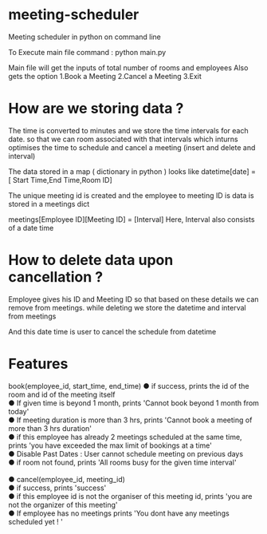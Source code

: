 # meeting-scheduler
Meeting scheduler in python on command line 

To Execute main file command : python main.py 

Main file will get the inputs of total number of rooms and employees 
Also gets the option 
1.Book a Meeting
2.Cancel a Meeting
3.Exit 

# How are we storing data ?
The time is converted to minutes and we store the time intervals for each date. 
so that we can room associated with that intervals which inturns optimises the time to 
schedule and cancel a meeting (insert and delete and interval)

The data stored in a map ( dictionary in python ) looks like 
datetime[date] = [ Start Time,End Time,Room ID]

The unique meeting id is created and the employee to meeting ID is data is stored in a meetings dict 

meetings[Employee ID][Meeting ID] = [Interval]
Here, Interval also consists of a date time 

# How to delete data upon cancellation ?
Employee gives his ID and Meeting ID 
so that based on these details we can remove from meetings. 
while deleting we store the datetime and interval from meetings 

And this date time is user to cancel the schedule from datetime

# Features 
book(employee_id, start_time, end_time)
● if success, prints the id of the room and id of the meeting itself <br />
● If given time is beyond 1 month, prints 'Cannot book beyond 1 month from
today'<br />
● If meeting duration is more than 3 hrs, prints 'Cannot book a meeting of more
than 3 hrs duration'<br />
● if this employee has already 2 meetings scheduled at the same time, prints 'you
have exceeded the max limit of bookings at a time'<br />
● Disable Past Dates : User cannot schedule meeting on previous days<br />
● if room not found, prints 'All rooms busy for the given time interval'<br />
<br />
● cancel(employee_id, meeting_id)<br />
● if success, prints 'success'<br />
● if this employee id is not the organiser of this meeting id, prints 'you are not the
organizer of this meeting'<br />
● If employee has no meetings prints 'You dont have any meetings scheduled yet ! '<br />
